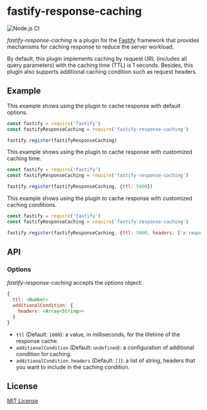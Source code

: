 # fastify-response-caching

![Node.js CI](https://github.com/codeaholicguy/fastify-response-caching/workflows/Node.js%20CI/badge.svg)

*fastify-response-caching* is a plugin for the [Fastify](http://fastify.io/) framework 
that provides mechanisms for caching response to reduce the server workload.

By default, this plugin implements caching by request URL (includes all query parameters)
with the caching time (TTL) is 1 seconds. Besides, this plugin also supports additional caching condition
such as request headers.

## Example

This example shows using the plugin to cache response with default options.

```js
const fastify = require('fastify')
const fastifyResponseCaching = require('fastify-response-caching')

fastify.register(fastifyResponseCaching)
```

This example shows using the plugin to cache response with customized caching time.

```js
const fastify = require('fastify')
const fastifyResponseCaching = require('fastify-response-caching')

fastify.register(fastifyResponseCaching, {ttl: 5000})
```

This example shows using the plugin to cache response with customized caching conditions.

```js
const fastify = require('fastify')
const fastifyResponseCaching = require('fastify-response-caching')

fastify.register(fastifyResponseCaching, {ttl: 5000, headers: ['x-request-agent']})
```

## API

### Options

*fastify-response-caching* accepts the options object:

```js
{
  ttl: <Number>
  additionalCondition: {
    headers: <Array<String>>
  }
}
```

+ `ttl` (Default: `1000`): a value, in milliseconds, for the lifetime of the response cache.
+ `additionalCondition` (Default: `undefined`): a configuration of additional condition for caching.
+ `additionalCondition.headers` (Default: `[]`): a list of string, headers that you want to include in the caching condition.

## License

[MIT License](LICENSE)
